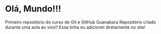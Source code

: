 # Olá, Mundo!!!
 Primeiro repositório do curso de Git e GitHub Guanabara
 Repositório criado durante uma aula ao vivo!!
Essa linha eu adicionei diretamente no site!
